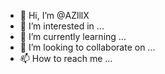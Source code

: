 - 👋 Hi, I’m @AZlllX
- 👀 I’m interested in ...
- 🌱 I’m currently learning ...
- 💞️ I’m looking to collaborate on ...
- 📫 How to reach me ...

<!---
AZlllX/AZlllX is a ✨ special ✨ repository because its `README.md` (this file) appears on your GitHub profile.
You can click the Preview link to take a look at your changes.
--->

